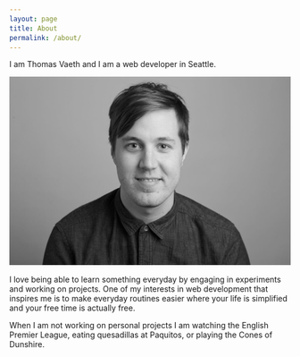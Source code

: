 ```yaml
---
layout: page
title: About
permalink: /about/
---
```


I am Thomas Vaeth and I am a web developer in Seattle.

<img src="/assets/images/me.jpeg">

I love being able to learn something everyday by engaging in experiments and working on projects. One of my interests in web development that inspires me is to make everyday routines easier where your life is simplified and your free time is actually free.

When I am not working on personal projects I am watching the English Premier League, eating quesadillas at Paquitos, or playing the Cones of Dunshire.
